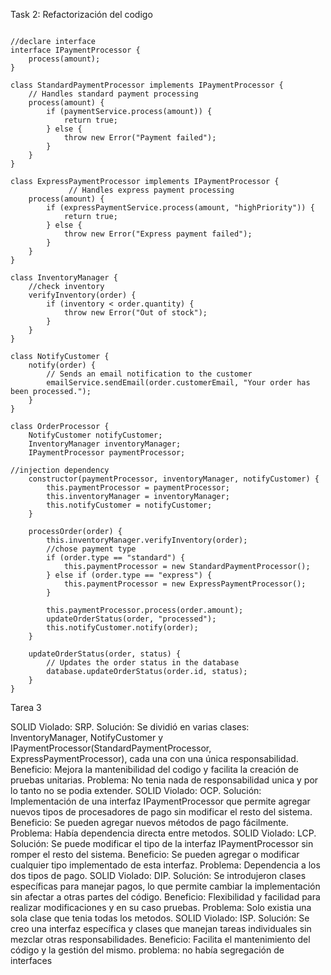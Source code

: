 
Task 2: Refactorización del codigo

``` 

//declare interface
interface IPaymentProcessor {
    process(amount);
}

class StandardPaymentProcessor implements IPaymentProcessor {
    // Handles standard payment processing
    process(amount) {
        if (paymentService.process(amount)) {
            return true;
        } else {
            throw new Error("Payment failed");
        }
    }
}

class ExpressPaymentProcessor implements IPaymentProcessor {
             // Handles express payment processing
    process(amount) {
        if (expressPaymentService.process(amount, "highPriority")) {
            return true;
        } else {
            throw new Error("Express payment failed");
        }
    }
}

class InventoryManager {
    //check inventory
    verifyInventory(order) {
        if (inventory < order.quantity) {
            throw new Error("Out of stock");
        }
    }
}

class NotifyCustomer {
    notify(order) {
        // Sends an email notification to the customer
        emailService.sendEmail(order.customerEmail, "Your order has been processed.");
    }
}

class OrderProcessor {
    NotifyCustomer notifyCustomer;
    InventoryManager inventoryManager;
    IPaymentProcessor paymentProcessor;

//injection dependency
    constructor(paymentProcessor, inventoryManager, notifyCustomer) {
        this.paymentProcessor = paymentProcessor;
        this.inventoryManager = inventoryManager;
        this.notifyCustomer = notifyCustomer;
    }

    processOrder(order) {
        this.inventoryManager.verifyInventory(order);
        //chose payment type
        if (order.type == "standard") {
            this.paymentProcessor = new StandardPaymentProcessor();
        } else if (order.type == "express") {
            this.paymentProcessor = new ExpressPaymentProcessor();
        }

        this.paymentProcessor.process(order.amount);
        updateOrderStatus(order, "processed");
        this.notifyCustomer.notify(order);
    }

    updateOrderStatus(order, status) {
        // Updates the order status in the database
        database.updateOrderStatus(order.id, status);
    }
}

```

Tarea 3

SOLID Violado: SRP.
Solución: Se dividió en varias clases: InventoryManager, NotifyCustomer y IPaymentProcessor(StandardPaymentProcessor, ExpressPaymentProcessor), cada una con una única responsabilidad.
Beneficio: Mejora la mantenibilidad del codigo y facilita la creación de pruebas unitarias.
Problema: No tenia nada de responsabilidad unica y por lo tanto no se podia extender.
SOLID Violado: OCP.
Solución: Implementación de una interfaz IPaymentProcessor que permite agregar nuevos tipos de procesadores de pago sin modificar el resto del sistema.
Beneficio: Se pueden agregar nuevos métodos de pago fácilmente.
Problema: Había dependencia directa entre metodos.
SOLID Violado: LCP.
Solución: Se puede modificar el tipo de la interfaz IPaymentProcessor sin romper el resto del sistema.
Beneficio: Se pueden agregar o modificar cualquier tipo implementado de esta interfaz.
Problema: Dependencia a los dos tipos de pago.
SOLID Violado: DIP.
Solución: Se introdujeron clases específicas para manejar pagos, lo que permite cambiar la implementación sin afectar a otras partes del código.
Beneficio: Flexibilidad y facilidad para realizar modificaciones y en su caso pruebas.
Problema: Solo existia una sola clase que tenia todas los metodos.
SOLID Violado: ISP.
Solución: Se creo una interfaz específica y clases que manejan tareas individuales sin mezclar otras responsabilidades.
Beneficio: Facilita el mantenimiento del código y la gestión del mismo.
problema: no había segregación de interfaces
